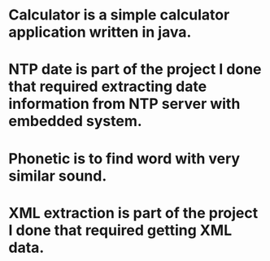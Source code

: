 # Calculator is a simple calculator application written in java.

# NTP date is part of the project I done that required extracting date information from NTP server with embedded system.

# Phonetic is to find word with very similar sound.

# XML extraction is part of the project I done that required getting XML data.
